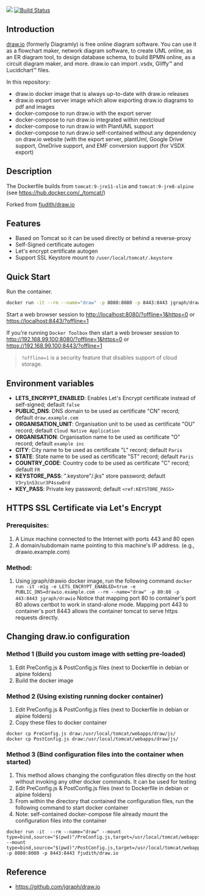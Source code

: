 [![](https://images.microbadger.com/badges/version/jgraph/drawio.svg)](https://microbadger.com/images/jgraph/drawio "Get your own version badge on microbadger.com")
[![Build Status](https://travis-ci.com/jgraph/docker-drawio.svg?branch=master)](https://travis-ci.com/jgraph/docker-drawio)

## Introduction

[draw.io](https://github.com/jgraph/drawio) (formerly Diagramly) is free online diagram software. You can use it as a flowchart maker, network diagram software, to create UML online, as an ER diagram tool, to design database schema, to build BPMN online, as a circuit diagram maker, and more. draw.io can import .vsdx, Gliffy™ and Lucidchart™ files.

In this repository:

* draw.io docker image that is always up-to-date with draw.io releases
* draw.io export server image which allow exporting draw.io diagrams to pdf and images
* docker-compose to run draw.io with the export server
* docker-compose to run draw.io integrated within nextcloud
* docker-compose to run draw.io with PlantUML support
* docker-compose to run draw.io self-contained without any dependency on draw.io website (with the export server, plantUml, Google Drive support, OneDrive support, and EMF conversion support (for VSDX export)

## Description

The Dockerfile builds from `tomcat:9-jre11-slim` and `tomcat:9-jre8-alpine` (see <https://hub.docker.com/_/tomcat/>)

Forked from [fjudith/draw.io](https://github.com/fjudith/docker-draw.io)

## Features

* Based on Tomcat so it can be used directly or behind a reverse-proxy
* Self-Signed certificate autogen
* Let's encrypt certificate autogen
* Support SSL Keystore mount to `/user/local/tomcat/.keystore`

## Quick Start

Run the container.

```bash
docker run -it --rm --name="draw" -p 8080:8080 -p 8443:8443 jgraph/drawio
```

Start a web browser session to <http://localhost:8080/?offline=1&https=0> or <https://localhost:8443/?offline=1>

If you're running `Docker Toolbox` then start a web browser session to <http://192.168.99.100:8080/?offline=1&https=0> or <https://192.168.99.100:8443/?offline=1>

> `?offline=1` is a security feature that disables support of cloud storage.

## Environment variables

* **LETS_ENCRYPT_ENABLED**: Enables Let's Encrypt certificate instead of self-signed; default `false`
* **PUBLIC_DNS**: DNS domain to be used as certificate "CN" record; default `draw.example.com`
* **ORGANISATION_UNIT**: Organisation unit to be used as certificate "OU" record; default `Cloud Native Application`
* **ORGANISATION**: Organisation name to be used as certificate "O" record; default `example inc`
* **CITY**: City name to be used as certificate "L" record; default `Paris`
* **STATE**: State name to be used as certificate "ST" record; default `Paris`
* **COUNTRY_CODE**: Country code to be used as certificate "C" record; default `FR`
* **KEYSTORE_PASS**: ".keystore"/.jks" store password; default `V3ry1nS3cur3P4ssw0rd`
* **KEY_PASS**: Private key password; default `<ref:KEYSTORE_PASS>`

## HTTPS SSL Certificate via Let's Encrypt

### Prerequisites:

1. A Linux machine connected to the Internet with ports 443 and 80 open
1. A domain/subdomain name pointing to this machine's IP address. (e.g., drawio.example.com)

### Method:

1. Using jgraph/drawio docker image, run the following command
`docker run -it -m1g -e LETS_ENCRYPT_ENABLED=true -e PUBLIC_DNS=drawio.example.com --rm --name="draw" -p 80:80 -p 443:8443 jgraph/drawio`
Notice that mapping port 80 to container's port 80 allows certbot to work in stand-alone mode. Mapping port 443 to container's port 8443 allows the container tomcat to serve https requests directly.

## Changing draw.io configuration

### Method 1 (Build you custom image with setting pre-loaded)

1. Edit PreConfig.js & PostConfig.js files (next to Dockerfile in debian or alpine folders)
1. Build the docker image

### Method 2 (Using existing running docker container)

1. Edit PreConfig.js & PostConfig.js files (next to Dockerfile in debian or alpine folders)
1. Copy these files to docker container 

```
docker cp PreConfig.js draw:/usr/local/tomcat/webapps/draw/js/
docker cp PostConfig.js draw:/usr/local/tomcat/webapps/draw/js/
```

### Method 3 (Bind configuration files into the container when started)

1. This method allows changing the configuration files directly on the host without invoking any other docker commands. It can be used for testing
1. Edit PreConfig.js & PostConfig.js files (next to Dockerfile in debian or alpine folders)
1. From within the directory that contained the configuration files, run the following command to start docker container
1. Note: self-contained docker-compose file already mount the configuration files into the container

```
docker run -it  --rm --name="draw" --mount type=bind,source="$(pwd)"/PreConfig.js,target=/usr/local/tomcat/webapps/draw/js/PreConfig.js --mount type=bind,source="$(pwd)"/PostConfig.js,target=/usr/local/tomcat/webapps/draw/js/PostConfig.js -p 8080:8080 -p 8443:8443 fjudith/draw.io
```

## Reference

* <https://github.com/jgraph/draw.io>
